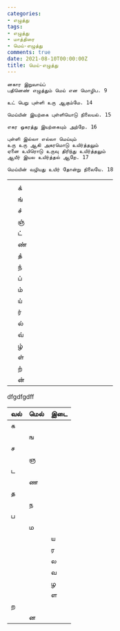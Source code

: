 ```yaml
---
categories:
- எழுத்து
tags:
- எழுத்து
- மாத்திரை
- மெய்-எழுத்து
comments: true
date: 2021-08-10T00:00:00Z
title: மெய்-எழுத்து
---
```



```
னகார இறுவாய்ப்
பதினெண் எழுத்தும் மெய் என மொழிப. 9

உட் பெறு புள்ளி உரு ஆகும்மே. 14

மெய்யின் இயற்கை புள்ளியொடு நிலையல். 15

எகர ஒகரத்து இயற்கையும் அற்றே. 16

புள்ளி இல்லா எல்லா மெய்யும்
உரு உரு ஆகி அகரமொடு உயிர்த்தலும்
ஏனை உயிரொடு உருவு திரிந்து உயிர்த்தலும்
ஆயீர் இயல உயிர்த்தல் ஆறே. 17

மெய்யின் வழியது உயிர் தோன்று நிலையே. 18

```

|      |      |      |      |      |      |      |      |      |      |      |      |      |      |
| ---- | ---- | ---- | ---- | ---- | ---- | ---- | ---- | ---- | ---- | ---- | ---- | ---- | ---- |
|      |      |      |      |      |      |      |      |      |      |      |      |      |      |
|      | க்    |      |      |      |      |      |      |      |      |      |      |      |      |
|      | ங்    |      |      |      |      |      |      |      |      |      |      |      |      |
|      | ச்    |      |      |      |      |      |      |      |      |      |      |      |      |
|      | ஞ்    |      |      |      |      |      |      |      |      |      |      |      |      |
|      | ட்    |      |      |      |      |      |      |      |      |      |      |      |      |
|      | ண்    |      |      |      |      |      |      |      |      |      |      |      |      |
|      | த்    |      |      |      |      |      |      |      |      |      |      |      |      |
|      | ந்    |      |      |      |      |      |      |      |      |      |      |      |      |
|      | ப்    |      |      |      |      |      |      |      |      |      |      |      |      |
|      | ம்    |      |      |      |      |      |      |      |      |      |      |      |      |
|      | ய்    |      |      |      |      |      |      |      |      |      |      |      |      |
|      | ர்    |      |      |      |      |      |      |      |      |      |      |      |      |
|      | ல்    |      |      |      |      |      |      |      |      |      |      |      |      |
|      | வ்    |      |      |      |      |      |      |      |      |      |      |      |      |
|      | ழ்    |      |      |      |      |      |      |      |      |      |      |      |      |
|      | ள்    |      |      |      |      |      |      |      |      |      |      |      |      |
|      | ற்    |      |      |      |      |      |      |      |      |      |      |      |      |
|      | ன்    |      |      |      |      |      |      |      |      |      |      |      |      |

dfgdfgdff

| வல்  | மெல் | இடை |
| ---- | ---- | ----|
| க    |      | |
|     | ங     |       |
| ச    |      | |
|     | ஞ     |       |
| ட    |      | |
|   |ண|  |
| த    |      | |
|     | ந    |        |
| ப    |      | |
|     | ம    |        |
|     |      |   ய    |
|     |      |    ர    |
|     |      |   ல    |
|     |     |    வ   |
|     |      |   ழ    |
|     |     |    ள   |
| ற    |      | |
|      | ன   |  |

